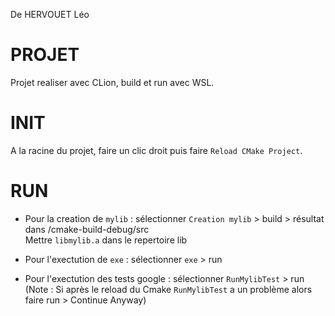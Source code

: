 De HERVOUET Léo

# PROJET

Projet realiser avec CLion, build et run avec WSL.  

# INIT

A la racine du projet, faire un clic droit puis faire `Reload CMake Project`.

# RUN 

- Pour la creation de `mylib` : sélectionner `Creation mylib` > build > résultat dans /cmake-build-debug/src  
 Mettre `libmylib.a` dans le repertoire lib
  
- Pour l'exectution de `exe` : sélectionner `exe` > run  
  
- Pour l'exectution des tests google : sélectionner `RunMylibTest` > run  
  (Note : Si après le reload du Cmake `RunMylibTest` a un problème alors faire run > Continue Anyway)

